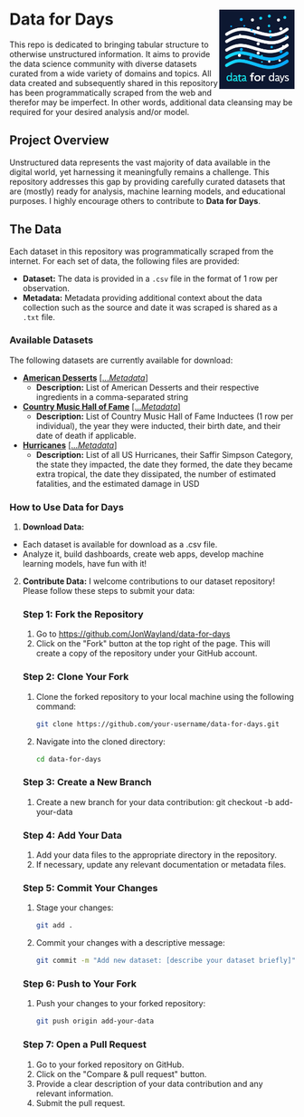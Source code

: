 # Data for Days <a href="https://github.com/JonWayland/data-for-days"><img src="images/logo.png" align="right" height="140" /></a>

This repo is dedicated to bringing tabular structure to otherwise unstructured information. It aims to provide the data science community with diverse datasets curated from a wide variety of domains and topics. All data created and subsequently shared in this repository has been programmatically scraped from the web and therefor may be imperfect. In other words, additional data cleansing may be required for your desired analysis and/or model.

## Project Overview

Unstructured data represents the vast majority of data available in the digital world, yet harnessing it meaningfully remains a challenge. This repository addresses this gap by providing carefully curated datasets that are (mostly) ready for analysis, machine learning models, and educational purposes. I highly encourage others to contribute to **Data for Days**.

## The Data

Each dataset in this repository was programmatically scraped from the internet. For each set of data, the following files are provided:

- **Dataset:** The data is provided in a `.csv` file in the format of 1 row per observation.
- **Metadata:** Metadata providing additional context about the data collection such as the source and date it was scraped is shared as a `.txt` file.

### Available Datasets

The following datasets are currently available for download:
- **[American Desserts](https://github.com/JonWayland/data-for-days/blob/main/data/american_desserts_20240323.csv)**  [[...*Metadata*]](https://github.com/JonWayland/data-for-days/blob/main/data/american_desserts_20240323.txt)
  - **Description:** List of American Desserts and their respective ingredients in a comma-separated string
- **[Country Music Hall of Fame](https://github.com/JonWayland/data-for-days/blob/main/data/country_hof_20240323.csv)**  [[...*Metadata*]](https://github.com/JonWayland/data-for-days/blob/main/data/country_hof_20240323.txt)
  - **Description:** List of Country Music Hall of Fame Inductees (1 row per individual), the year they were inducted, their birth date, and their date of death if applicable.
- **[Hurricanes](https://github.com/JonWayland/data-for-days/blob/main/data/hurricanes_20240507.csv)**  [[...*Metadata*]](https://github.com/JonWayland/data-for-days/blob/main/data/hurricanes_20240507.txt)
  - **Description:** List of all US Hurricanes, their Saffir Simpson Category, the state they impacted, the date they formed, the date they became extra tropical, the date they dissipated, the number of estimated fatalities, and the estimated damage in USD

### How to Use Data for Days

1. **Download Data:**
  - Each dataset is available for download as a .csv file.
  - Analyze it, build dashboards, create web apps, develop machine learning models, have fun with it!

2. **Contribute Data:**
   I welcome contributions to our dataset repository! Please follow these steps to submit your data:

   ### Step 1: Fork the Repository

   1. Go to https://github.com/JonWayland/data-for-days
   2. Click on the "Fork" button at the top right of the page. This will create a copy of the repository under your GitHub account.
  
   ### Step 2: Clone Your Fork
  
   1. Clone the forked repository to your local machine using the following command:
      ```bash
      git clone https://github.com/your-username/data-for-days.git

   2. Navigate into the cloned directory:
      ```bash
      cd data-for-days

   ### Step 3: Create a New Branch

   1. Create a new branch for your data contribution:
      git checkout -b add-your-data

   ### Step 4: Add Your Data

   1. Add your data files to the appropriate directory in the repository.
   2. If necessary, update any relevant documentation or metadata files.
  
   ### Step 5: Commit Your Changes

   1. Stage your changes:
      ```bash
      git add .
   2. Commit your changes with a descriptive message:
      ```bash
      git commit -m "Add new dataset: [describe your dataset briefly]"

   ### Step 6: Push to Your Fork

   1. Push your changes to your forked repository:
      ```bash
      git push origin add-your-data

   ### Step 7: Open a Pull Request
   
   1. Go to your forked repository on GitHub.
   2. Click on the "Compare & pull request" button.
   3. Provide a clear description of your data contribution and any relevant information.
   4. Submit the pull request.
   
